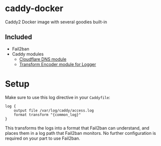 # caddy-docker
Caddy2 Docker image with several goodies built-in

## Included

- Fail2ban
- Caddy modules
    - [Cloudflare DNS module](https://github.com/caddy-dns/cloudflare)
    - [Transform Encoder module for Logger](https://github.com/caddyserver/transform-encoder)

# Setup

Make sure to use this log directive in your `Caddyfile`:

```
log {
    output file /var/log/caddy/access.log
    format transform "{common_log}"
}
```

This transforms the logs into a format that Fail2ban can understand, and places them in a log path that Fail2ban monitors. No further configuration is required on your part to use Fail2ban.